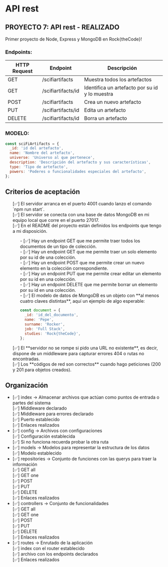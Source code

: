 # API rest

## PROYECTO 7: API rest - REALIZADO

Primer proyecto de Node, Express y MongoDB en Rock{theCode}!

### Endpoints:

| HTTP Request | Endpoint           | Descripción                                    |
| ------------ | ------------------ | ---------------------------------------------- |
| GET          | /scifiartifacts    | Muestra todos los artefactos                   |
| GET          | /scifiartifacts/id | Identifica un artefacto por su id y lo muestra |
| POST         | /scifiartifacts    | Crea un nuevo artefacto                        |
| PUT          | /scifiartifacts/id | Edita un artefacto                             |
| DELETE       | /scifiartifacts/id | Borra un artefacto                             |

### MODELO:

```jsx
const sciFiArtifacts = {
  _id: 'id del artefacto',
  name: 'Nombre del artefacto',
  universe: 'Universo al que pertenece',
  description: 'Descripción del artefacto y sus características',
  type: 'Tipo de artefacto',
  powers: 'Poderes o funcionalidades especiales del artefacto',
};
```

## Criterios de aceptación

<ul>
[✅]  El servidor arranca en el puerto 4001 cuando lanzo el comando `npm run start`.<br>
[✅]  El servidor se conecta con una base de datos MongoDB en mi equipo local que corre en el puerto 27017.<br>
[✅]  En el README del proyecto están definidos los endpoints que tengo a mi disposición.<br>
<ul>
- [✅]  Hay un endpoint GET que me permite traer todos los documentos de un tipo de colección.<br>
- [✅]  Hay un endpoint GET que me permite traer un solo elemento por su id de una colección.<br>
- [✅]  Hay un endpoint POST que me permite crear un nuevo elemento en la colección correspondiente.<br>
- [✅]  Hay un endpoint PUT que me permite crear editar un elemento por su id en una colección.<br>
- [✅]  Hay un endpoint DELETE que me permite borrar un elemento por su id en una colección.<br>
- [✅]  El modelo de datos de MongoDB es un objeto con **al menos cuatro claves distintas**, aquí un ejemplo de algo esperable:

```jsx
const document = {
  _id: 'id_del_documento',
  name: 'Pepe',
  surname: 'Rocker',
  job: 'Full Stack',
  studies: 'Rock{theCode}',
};
```

</ul>
[✅]  El **servidor no se rompe si pido una URL no existente**, es decir, dispone de un middleware para capturar errores 404 o rutas no encontradas.<br>
[✅]  Los **códigos de red son correctos** cuando hago peticiones (200 y 201 para objetos creados).
</ul>

## Organización

<ul>
<li> [✅] index → Almacenar archivos que actúan como puntos de entrada o partes del sistema</li>
[✅] Middleware declarado<br>
[✅] Middleware para errores declarado<br>
[✅] Puerto establecido <br>
[✅] Enlaces realizados<br>
<li> [✅] config → Archivos con configuraciones</li>
[✅] Configuración establecida<br>
[✅] Si no funciona recuerda probar la otra ruta<br>
<li> [✅] models → Modelos para representar la estructura de los datos</li>
[✅] Modelo establecido<br>
<li> [✅] repositories → Conjunto de funciones con las querys para traer la información</li>
[✅] GET all<br>
[✅] GET one<br>
[✅] POST<br>
[✅] PUT<br>
[✅] DELETE <br>
[✅] Enlaces realizados<br>
<li> [✅] controllers → Conjunto de funcionalidades</li>
[✅] GET all<br>
[✅] GET one<br>
[✅] POST<br>
[✅] PUT<br>
[✅] DELETE <br>
[✅] Enlaces realizados<br>
<li> [✅] routes → Enrutado de la aplicación</li>
[✅] index con el router establecido<br>
[✅] archivo con los endpoints declarados<br>
[✅] Enlaces realizados<br>
</ul>
